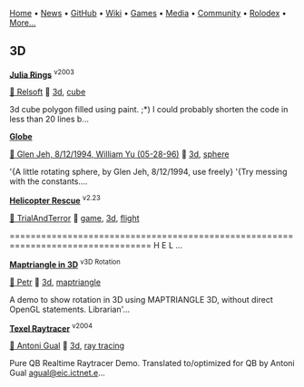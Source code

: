 [Home](https://qb64.com) • [News](/news.md) • [GitHub](/github.md) • [Wiki](/wiki.md) • [Games](/games.md) • [Media](/media.md) • [Community](/community.md) • [Rolodex](/rolodex.md) • [More...](/more.md)

## 3D

**[Julia Rings](3d-cube/index)** <sup>v2003</sup>

[🐝 Relsoft](relsoft) 🔗 [3d](3d), [cube](cube)

3d cube polygon filled using paint. ;*) I could probably shorten the code in less than 20 lines b...

**[Globe](globe/index)**

[🐝 Glen Jeh, 8/12/1994, William Yu (05-28-96)](glen-jeh,-8/12/1994,-william-yu-(05-28-96)) 🔗 [3d](3d), [sphere](sphere)

'{A little rotating sphere, by Glen Jeh, 8/12/1994, use freely} '{Try messing with the constants....

**[Helicopter Rescue](helicopter-rescue/index)** <sup>v2.23</sup>

[🐝 TrialAndTerror](trialandterror) 🔗 [game](game), [3d](3d), [flight](flight)

================================================================================= 		       H E L ...

**[Maptriangle in 3D](maptriangle-in-3d/index)** <sup>v3D Rotation</sup>

[🐝 Petr](petr) 🔗 [3d](3d), [maptriangle](maptriangle)

A demo to show rotation in 3D using MAPTRIANGLE 3D, without direct OpenGL statements.  Librarian'...

**[Texel Raytracer](texel-raytracer/index)** <sup>v2004</sup>

[🐝 Antoni Gual](antoni-gual) 🔗 [3d](3d), [ray tracing](ray-tracing)

Pure QB Realtime Raytracer Demo. Translated to/optimized for QB by Antoni Gual agual@eic.ictnet.e...

